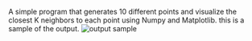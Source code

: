 A simple program that generates 10 different points and visualize the closest K neighbors to each point using Numpy and Matplotlib.
this is a sample of the output.
![output sample](https://github.com/user-attachments/assets/2f783ee4-0592-4e1f-9d74-6645fbb71196)
